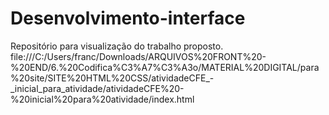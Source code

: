 # Desenvolvimento-interface
Repositório para visualização do trabalho proposto.
file:///C:/Users/franc/Downloads/ARQUIVOS%20FRONT%20-%20END/6.%20Codifica%C3%A7%C3%A3o/MATERIAL%20DIGITAL/para%20site/SITE%20HTML%20CSS/atividadeCFE_-_inicial_para_atividade/atividadeCFE%20-%20inicial%20para%20atividade/index.html
